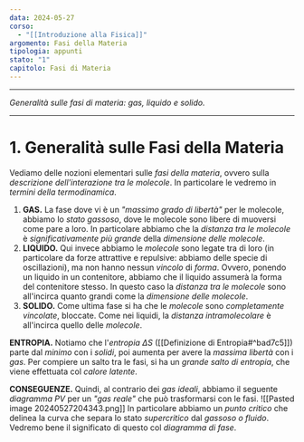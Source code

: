 ```yaml
---
data: 2024-05-27
corso:
  - "[[Introduzione alla Fisica]]"
argomento: Fasi della Materia
tipologia: appunti
stato: "1"
capitolo: Fasi di Materia
---
```

- - -
*Generalità sulle fasi di materia: gas, liquido e solido.*
- - -
# 1. Generalità sulle Fasi della Materia
Vediamo delle nozioni elementari sulle *fasi della materia*, ovvero sulla *descrizione dell'interazione tra le molecole*. In particolare le vedremo in *termini della termodinamica*.

1. **GAS.** La fase dove vi è un *"massimo grado di libertà"* per le molecole, abbiamo lo *stato gassoso*, dove le molecole sono libere di muoversi come pare a loro. In particolare abbiamo che la *distanza tra le molecole* è *significativamente più grande* della *dimensione delle molecole*.
2. **LIQUIDO.** Qui invece abbiamo le *molecole* sono legate tra di loro (in particolare da forze attrattive e repulsive: abbiamo delle specie di oscillazioni), ma non hanno nessun *vincolo* di *forma*. Ovvero, ponendo un liquido in un contenitore, abbiamo che il liquido assumerà la forma del contenitore stesso. In questo caso la *distanza tra le molecole* sono all'incirca quanto grandi come la *dimensione delle molecole*.
3. **SOLIDO.** Come ultima fase si ha che le *molecole* sono *completamente vincolate*, bloccate. Come nei liquidi, la *distanza intramolecolare* è all'incirca quello delle *molecole*.

**ENTROPIA.** Notiamo che l'*entropia* $\Delta S$ ([[Definizione di Entropia#^bad7c5]]) parte dal *minimo* con i *solidi*, poi aumenta per avere la *massima libertà* con i *gas*. Per compiere un salto tra le fasi, si ha un *grande salto di entropia*, che viene effettuata col *calore latente*. 

**CONSEGUENZE.** Quindi, al contrario dei *gas ideali*, abbiamo il seguente *diagramma PV* per un *"gas reale"* che può trasformarsi con le fasi.
![[Pasted image 20240527204343.png]]
In particolare abbiamo un *punto critico* che delinea la curva che separa lo stato *supercritico* dal *gassoso o fluido*. Vedremo bene il significato di questo col *diagramma di fase*.